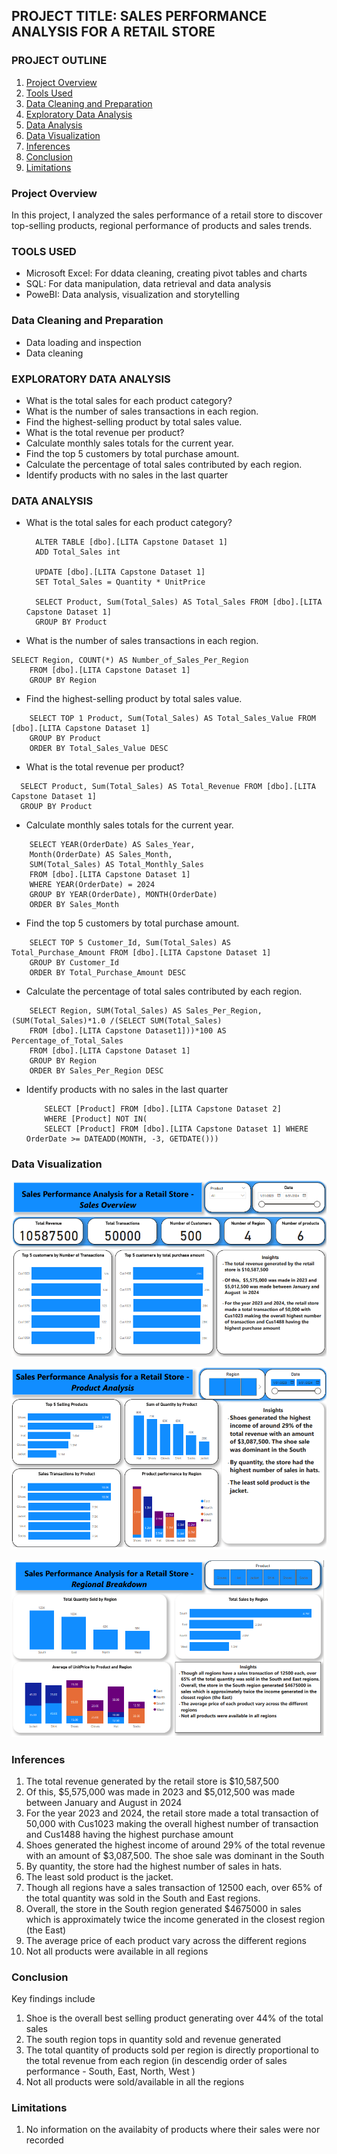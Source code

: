 ## PROJECT TITLE: SALES PERFORMANCE ANALYSIS FOR A RETAIL STORE

### PROJECT OUTLINE
1. [Project Overview](#project-overview)
2. [Tools Used](#tools-used)
3. [Data Cleaning and Preparation](#data-cleaning-and-preparation)
4. [Exploratory Data Analysis](#exploratory-data-analysis)
5. [Data Analysis](#data-analysis)
6. [Data Visualization](#data-visualization)
7. [Inferences](#inferences)
8. [Conclusion](#conclusion)
9. [Limitations](#limitations)

### Project Overview
In this project, I analyzed the sales performance of a retail store to discover top-selling products, regional performance of products and sales trends.

### TOOLS USED
- Microsoft Excel: For ddata cleaning, creating pivot tables and charts
- SQL: For data manipulation, data retrieval and data analysis
- PoweBI:  Data analysis, visualization and storytelling

### Data Cleaning and Preparation
- Data loading and inspection
- Data cleaning

### EXPLORATORY DATA ANALYSIS
- What is the total sales for each product category?
- What is the number of sales transactions in each region.
- Find the highest-selling product by total sales value.
- What is the total revenue per product?
- Calculate monthly sales totals for the current year.
- Find the top 5 customers by total purchase amount.
- Calculate the percentage of total sales contributed by each region.
- Identify products with no sales in the last quarter
  
### DATA ANALYSIS
- What is the total sales for each product category?

  ```
    ALTER TABLE [dbo].[LITA Capstone Dataset 1]
    ADD Total_Sales int

    UPDATE [dbo].[LITA Capstone Dataset 1]
    SET Total_Sales = Quantity * UnitPrice

    SELECT Product, Sum(Total_Sales) AS Total_Sales FROM [dbo].[LITA Capstone Dataset 1]
    GROUP BY Product
   ```
- What is the number of sales transactions in each region.

```
SELECT Region, COUNT(*) AS Number_of_Sales_Per_Region 
    FROM [dbo].[LITA Capstone Dataset 1]
    GROUP BY Region
```

-  Find the highest-selling product by total sales value.
```
    SELECT TOP 1 Product, Sum(Total_Sales) AS Total_Sales_Value FROM [dbo].[LITA Capstone Dataset 1]
    GROUP BY Product
    ORDER BY Total_Sales_Value DESC
```

- What is the total revenue per product?
```
  SELECT Product, Sum(Total_Sales) AS Total_Revenue FROM [dbo].[LITA Capstone Dataset 1]
  GROUP BY Product
```
    
- Calculate monthly sales totals for the current year.

```
    SELECT YEAR(OrderDate) AS Sales_Year,
    Month(OrderDate) AS Sales_Month,
    SUM(Total_Sales) AS Total_Monthly_Sales
    FROM [dbo].[LITA Capstone Dataset 1]
    WHERE YEAR(OrderDate) = 2024
    GROUP BY YEAR(OrderDate), MONTH(OrderDate)
    ORDER BY Sales_Month 
```

- Find the top 5 customers by total purchase amount.

```
    SELECT TOP 5 Customer_Id, Sum(Total_Sales) AS Total_Purchase_Amount FROM [dbo].[LITA Capstone Dataset 1]
    GROUP BY Customer_Id
    ORDER BY Total_Purchase_Amount DESC
```

- Calculate the percentage of total sales contributed by each region.

```
    SELECT Region, SUM(Total_Sales) AS Sales_Per_Region, (SUM(Total_Sales)*1.0 /(SELECT SUM(Total_Sales)
    FROM [dbo].[LITA Capstone Dataset1]))*100 AS Percentage_of_Total_Sales
    FROM [dbo].[LITA Capstone Dataset 1]
    GROUP BY Region
    ORDER BY Sales_Per_Region DESC
```

- Identify products with no sales in the last quarter

  ```
      SELECT [Product] FROM [dbo].[LITA Capstone Dataset 2] 
      WHERE [Product] NOT IN(
      SELECT [Product] FROM [dbo].[LITA Capstone Dataset 1] WHERE OrderDate >= DATEADD(MONTH, -3, GETDATE()))
   ```
### Data Visualization

![](Dashboard/Dashboard_Page_1.PNG)

![](Dashboard/Dashboard_Page_2.PNG)

![](Dashboard/Dashboard_Page_3.PNG)

### Inferences
1. The total revenue generated by the retail store is $10,587,500
2. Of this, $5,575,000 was made in 2023 and $5,012,500 was made between January and August in 2024
3. For the year 2023 and 2024, the retail store made a total transaction of 50,000 with Cus1023 making the overall highest number of transaction and Cus1488 having the highest purchase amount
4. Shoes generated the highest income of around 29% of the total revenue with an amount of $3,087,500. The shoe sale was dominant in the South 
5. By quantity, the store had the highest number of sales in hats.
6. The least sold product is the jacket.
7. Though all regions have a sales transaction of 12500 each, over 65% of the total quantity was sold in the South and East regions.
8. Overall, the store in the South region generated $4675000 in sales which is approximately twice the income generated in the closest region (the East)
9. The average price of each product vary across the different regions
10. Not all products were available in all regions
    
### Conclusion
Key findings include
1. Shoe is the overall best selling product generating over 44% of the total sales
2. The south region tops in quantity sold and revenue generated
3. The total quantity of products sold per region is directly proportional to the total revenue from each region (in descendig order of sales performance - South, East, North, West )
4. Not all products were sold/available in all the regions
   
### Limitations
1. No information on the availabity of products where their sales were nor recorded
